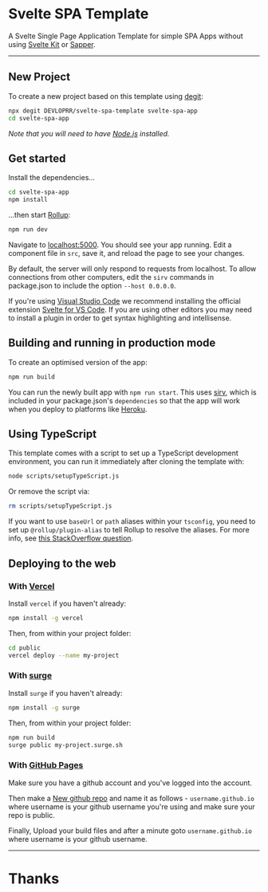 # Svelte SPA Template

A Svelte Single Page Application Template for simple SPA Apps without using [Svelte Kit](https://kit.svelte.dev/) or [Sapper](https://sapper.svelte.dev/).

---

## New Project

To create a new project based on this template using [degit](https://github.com/Rich-Harris/degit):

```bash
npx degit DEVLOPRR/svelte-spa-template svelte-spa-app
cd svelte-spa-app
```

*Note that you will need to have [Node.js](https://nodejs.org) installed.*


## Get started

Install the dependencies...

```bash
cd svelte-spa-app
npm install
```

...then start [Rollup](https://rollupjs.org):

```bash
npm run dev
```

Navigate to [localhost:5000](http://localhost:5000). You should see your app running. Edit a component file in `src`, save it, and reload the page to see your changes.

By default, the server will only respond to requests from localhost. To allow connections from other computers, edit the `sirv` commands in package.json to include the option `--host 0.0.0.0`.

If you're using [Visual Studio Code](https://code.visualstudio.com/) we recommend installing the official extension [Svelte for VS Code](https://marketplace.visualstudio.com/items?itemName=svelte.svelte-vscode). If you are using other editors you may need to install a plugin in order to get syntax highlighting and intellisense.

## Building and running in production mode

To create an optimised version of the app:

```bash
npm run build
```

You can run the newly built app with `npm run start`. This uses [sirv](https://github.com/lukeed/sirv), which is included in your package.json's `dependencies` so that the app will work when you deploy to platforms like [Heroku](https://heroku.com).

## Using TypeScript

This template comes with a script to set up a TypeScript development environment, you can run it immediately after cloning the template with:

```bash
node scripts/setupTypeScript.js
```

Or remove the script via:

```bash
rm scripts/setupTypeScript.js
```

If you want to use `baseUrl` or `path` aliases within your `tsconfig`, you need to set up `@rollup/plugin-alias` to tell Rollup to resolve the aliases. For more info, see [this StackOverflow question](https://stackoverflow.com/questions/63427935/setup-tsconfig-path-in-svelte).

## Deploying to the web

### With [Vercel](https://vercel.com)

Install `vercel` if you haven't already:

```bash
npm install -g vercel
```

Then, from within your project folder:

```bash
cd public
vercel deploy --name my-project
```

### With [surge](https://surge.sh/)

Install `surge` if you haven't already:

```bash
npm install -g surge
```

Then, from within your project folder:

```bash
npm run build
surge public my-project.surge.sh
```
### With [GitHub Pages](https://pages.github.com)

Make sure you have a github account and you've logged into the account.

Then make a [New github repo](https://github.com/new) and name it as follows - `username.github.io` where username is your github username you're using and make sure your repo is public.

Finally, Upload your build files and after a minute goto `username.github.io` where username is your github username.

---

# Thanks
